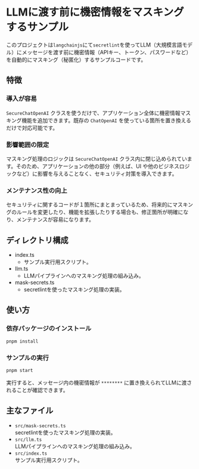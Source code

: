 # LLMに渡す前に機密情報をマスキングするサンプル

このプロジェクトは`langchainjs`にて`secretlint`を使ってLLM（大規模言語モデル）にメッセージを渡す前に機密情報（APIキー、トークン、パスワードなど）を自動的にマスキング（秘匿化）するサンプルコードです。

## 特徴

### 導入が容易

`SecureChatOpenAI` クラスを使うだけで、アプリケーション全体に機密情報マスキング機能を追加できます。既存の `ChatOpenAI` を使っている箇所を置き換えるだけで対応可能です。

### 影響範囲の限定

マスキング処理のロジックは `SecureChatOpenAI` クラス内に閉じ込められています。そのため、アプリケーションの他の部分（例えば、UI や他のビジネスロジックなど）に影響を与えることなく、セキュリティ対策を導入できます。

### メンテナンス性の向上

セキュリティに関するコードが１箇所にまとまっているため、将来的にマスキングのルールを変更したり、機能を拡張したりする場合も、修正箇所が明確になり、メンテナンスが容易になります。


## ディレクトリ構成

- index.ts
  - サンプル実行用スクリプト。
- llm.ts
  - LLMパイプラインへのマスキング処理の組み込み。
- mask-secrets.ts
  - secretlintを使ったマスキング処理の実装。

## 使い方

### 依存パッケージのインストール

```bash
pnpm install
```

### サンプルの実行

```bash
pnpm start
```

実行すると、メッセージ内の機密情報が `********` に置き換えられてLLMに渡されることが確認できます。

## 主なファイル

- `src/mask-secrets.ts`  
  secretlintを使ったマスキング処理の実装。
- `src/llm.ts`  
  LLMパイプラインへのマスキング処理の組み込み。
- `src/index.ts`  
  サンプル実行用スクリプト。
